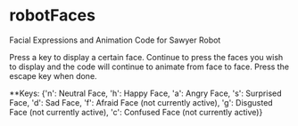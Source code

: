 # robotFaces
Facial Expressions and Animation Code for Sawyer Robot

Press a key to display a certain face. Continue to press the faces you wish to display and the code will continue to animate from face to face. Press the escape key when done.

**Keys:
  {'n': Neutral Face, 
  'h': Happy Face, 
  'a': Angry Face, 
  's': Surprised Face, 
  'd': Sad Face, 
  'f': Afraid Face (not currently active), 
  'g': Disgusted Face (not currently active), 
  'c': Confused Face (not currently active)}

